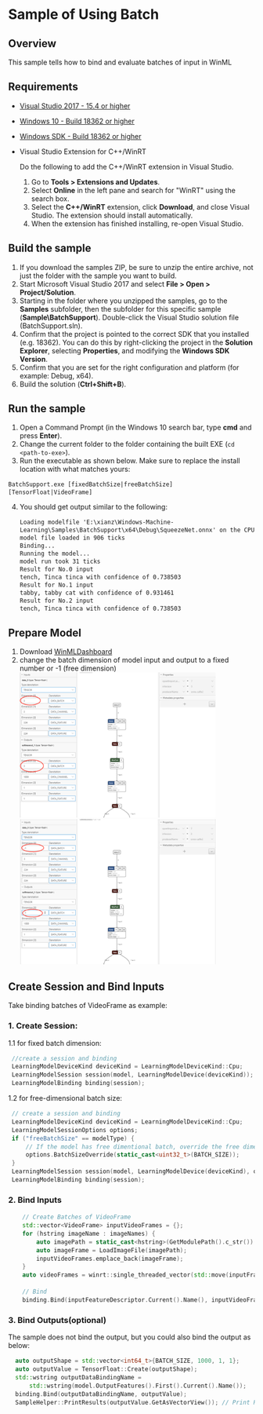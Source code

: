 # Sample of Using Batch

## Overview

This sample tells how to bind and evaluate batches of input in WinML

## Requirements

- [Visual Studio 2017 - 15.4 or higher](https://developer.microsoft.com/en-us/windows/downloads)
- [Windows 10 - Build 18362 or higher](https://www.microsoft.com/en-us/software-download/windowsinsiderpreviewiso)
- [Windows SDK - Build 18362 or higher](https://www.microsoft.com/en-us/software-download/windowsinsiderpreviewSDK)
- Visual Studio Extension for C++/WinRT

  Do the following to add the C++/WinRT extension in Visual Studio.
  1. Go to **Tools > Extensions and Updates**. 
  2. Select **Online** in the left pane and search for "WinRT" using the search box.
  3. Select the **C++/WinRT** extension, click **Download**, and close Visual Studio. The extension should install automatically.
  4. When the extension has finished installing, re-open Visual Studio.


## Build the sample

1. If you download the samples ZIP, be sure to unzip the entire archive, not just the folder with the sample you want to build.
2. Start Microsoft Visual Studio 2017 and select **File > Open > Project/Solution**.
3. Starting in the folder where you unzipped the samples, go to the **Samples** subfolder, then the subfolder for this specific sample (**Sample\BatchSupport**). Double-click the Visual Studio solution file (BatchSupport.sln).
4. Confirm that the project is pointed to the correct SDK that you installed (e.g. 18362). You can do this by right-clicking the project in the **Solution Explorer**, selecting **Properties**, and modifying the **Windows SDK Version**.
5. Confirm that you are set for the right configuration and platform (for example: Debug, x64).
6. Build the solution (**Ctrl+Shift+B**).

## Run the sample

1. Open a Command Prompt (in the Windows 10 search bar, type **cmd** and press **Enter**).
2. Change the current folder to the folder containing the built EXE (`cd <path-to-exe>`).
3. Run the executable as shown below. Make sure to replace the install location with what matches yours:
  ```
  BatchSupport.exe [fixedBatchSize|freeBatchSize] [TensorFloat|VideoFrame]
  ```
4. You should get output similar to the following:
    ```
    Loading modelfile 'E:\xianz\Windows-Machine-Learning\Samples\BatchSupport\x64\Debug\SqueezeNet.onnx' on the CPU
    model file loaded in 906 ticks
    Binding...
    Running the model...
    model run took 31 ticks
    Result for No.0 input
    tench, Tinca tinca with confidence of 0.738503
    Result for No.1 input
    tabby, tabby cat with confidence of 0.931461
    Result for No.2 input
    tench, Tinca tinca with confidence of 0.738503
    ```

## Prepare Model
1. Download [WinMLDashboard](https://github.com/microsoft/Windows-Machine-Learning/releases/tag/v0.6.1) 
2. change the batch dimension of model input and output to a fixed number or -1 (free dimension)
   <img src='./forReadMe/fixBatchSize.png' width=400 />  <img src='./forReadMe/freeBatchSize.png' width=400 /> 

## Create Session and Bind Inputs
Take binding batches of VideoFrame as example:

### 1. Create Session:
1.1 for fixed batch dimension:
   ```C++
    //create a session and binding
    LearningModelDeviceKind deviceKind = LearningModelDeviceKind::Cpu;
    LearningModelSession session(model, LearningModelDevice(deviceKind));
    LearningModelBinding binding(session);
   ```

1.2 for free-dimensional batch size:
   ```C++
    // create a session and binding
    LearningModelDeviceKind deviceKind = LearningModelDeviceKind::Cpu;
    LearningModelSessionOptions options;
    if ("freeBatchSize" == modelType) { 
        // If the model has free dimentional batch, override the free dimension with batch_size
        options.BatchSizeOverride(static_cast<uint32_t>(BATCH_SIZE));
    }
    LearningModelSession session(model, LearningModelDevice(deviceKind), options);
    LearningModelBinding binding(session);
   ```

### 2. Bind Inputs
```C++
    // Create Batches of VideoFrame
    std::vector<VideoFrame> inputVideoFrames = {};
    for (hstring imageName : imageNames) {
        auto imagePath = static_cast<hstring>(GetModulePath().c_str()) + imageName;
        auto imageFrame = LoadImageFile(imagePath);
        inputVideoFrames.emplace_back(imageFrame);
    }
    auto videoFrames = winrt::single_threaded_vector(std::move(inputFrames));

    // Bind
    binding.Bind(inputFeatureDescriptor.Current().Name(), inputVideoFrames);
```

### 3. Bind Outputs(optional)

The sample does not bind the output, but you could also bind the output as below:
```C++
  auto outputShape = std::vector<int64_t>{BATCH_SIZE, 1000, 1, 1};	
  auto outputValue = TensorFloat::Create(outputShape);	
  std::wstring outputDataBindingName =	
      std::wstring(model.OutputFeatures().First().Current().Name());	
  binding.Bind(outputDataBindingName, outputValue);
  SampleHelper::PrintResults(outputValue.GetAsVectorView()); // Print Results
```